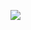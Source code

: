 <p>
  <img src="https://rsp3k1pe7ulhpgnt-zippykid.netdna-ssl.com/wp-content/uploads/2017/03/vue.jpg">
</p>
